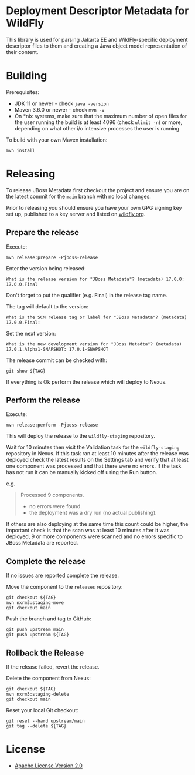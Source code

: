# Deployment Descriptor Metadata for WildFly

This library is used for parsing Jakarta EE and WildFly-specific deployment descriptor files to them and creating a Java object model representation of their content.


# Building

Prerequisites:

* JDK 11 or newer - check `java -version`
* Maven 3.6.0 or newer - check `mvn -v`
* On *nix systems, make sure that the maximum number of open files for the user running the build is at least 4096
  (check `ulimit -n`) or more, depending on what other i/o intensive processes the user is running.

To build with your own Maven installation:

    mvn install

# Releasing 

To release JBoss Metadata first checkout the project and ensure you are on the latest commit for the `main` branch with no local changes.

Prior to releasing you should ensure you have your own GPG signing key set up, published to a key server and listed on [wildfly.org](https://www.wildfly.org/contributors/pgp/).

## Prepare the release

Execute:

    mvn release:prepare -Pjboss-release

Enter the version being released:

    What is the release version for "JBoss Metadata"? (metadata) 17.0.0: 17.0.0.Final

Don't forget to put the qualifier (e.g. Final) in the release tag name.

The tag will default to the version:

    What is the SCM release tag or label for "JBoss Metadata"? (metadata) 17.0.0.Final:

Set the next version:

    What is the new development version for "JBoss Metadta"? (metadata) 17.0.1.Alpha1-SNAPSHOT: 17.0.1-SNAPSHOT

The release commit can be checked with:

    git show ${TAG}

If everything is Ok perform the release which will deploy to Nexus.

## Perform the release

Execute:

    mvn release:perform -Pjboss-release

This will deploy the release to the `wildfly-staging` repository.

Wait for 10 minutes then visit the Validation task for the `wildfly-staging` repository in Nexus. If this task ran at least 10 minutes after the release was deployed check the latest results on the Settings tab and verify that at least one component was processed and that there were no errors. If the task has not run it can be manually kicked off using the Run button.

e.g.

> Processed 9 components.
> - no errors were found.
> - the deployment was a dry run (no actual publishing).

If others are also deploying at the same time this count could be higher, the important check is that the scan was at least 10 minutes after it was deployed, 9 or more components were scanned and no errors specific to JBoss Metadata are reported.

## Complete the release

If no issues are reported complete the release.

Move the component to the `releases` repository:

    git checkout ${TAG}
    mvn nxrm3:staging-move
    git checkout main

Push the branch and tag to GitHub:

    git push upstream main
    git push upstream ${TAG}

## Rollback the Release

If the release failed, revert the release.

Delete the component from Nexus:

    git checkout ${TAG}
    mvn nxrm3:staging-delete
    git checkout main

Reset your local Git checkout:

    git reset --hard upstream/main
    git tag --delete ${TAG}


# License

* [Apache License Version 2.0](https://www.apache.org/licenses/LICENSE-2.0)